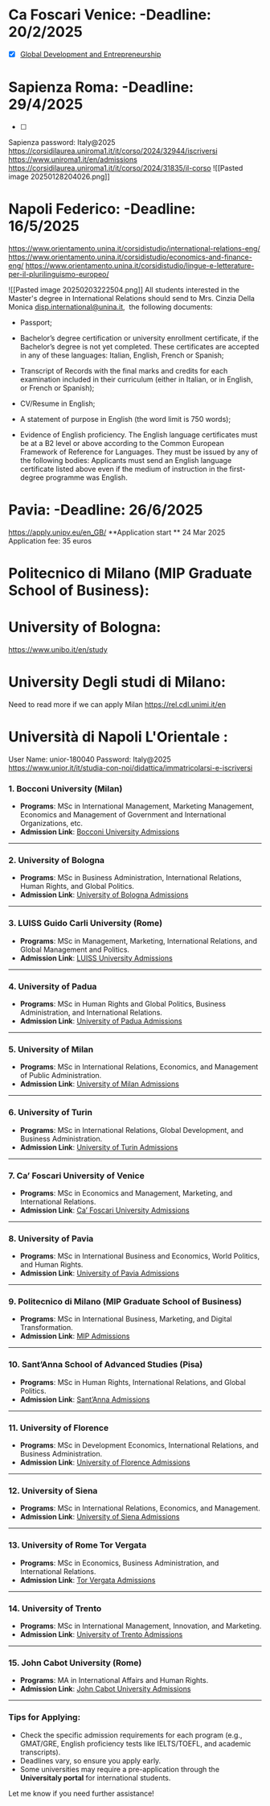 # Ca Foscari Venice: -**Deadline**: 20/2/2025

- [x] [Global Development and Entrepreneurship](https://apply.unive.it/courses/course/442-ma-global-development-and-entrepreneurship?search=1727205)


# Sapienza Roma: -**Deadline**: 29/4/2025 
- [ ] 
Sapienza password: Italy@2025
https://corsidilaurea.uniroma1.it/it/corso/2024/32944/iscriversi
https://www.uniroma1.it/en/admissions
https://corsidilaurea.uniroma1.it/it/corso/2024/31835/il-corso
![[Pasted image 20250128204026.png]]


# Napoli Federico: -**Deadline**: 16/5/2025
https://www.orientamento.unina.it/corsidistudio/international-relations-eng/
https://www.orientamento.unina.it/corsidistudio/economics-and-finance-eng/
https://www.orientamento.unina.it/corsidistudio/lingue-e-letterature-per-il-plurilinguismo-europeo/

![[Pasted image 20250203222504.png]]
All students interested in the Master's degree in International Relations should send to Mrs. Cinzia Della Monica [disp.international@unina.it](mailto:disp.international@unina.it),  the following documents:
- Passport;
    
- Bachelor’s degree certification or university enrollment certificate, if the Bachelor’s degree is not yet completed. These certificates are accepted in any of these languages: Italian, English, French or Spanish;
    
- Transcript of Records with the final marks and credits for each examination included in their curriculum (either in Italian, or in English, or French or Spanish);
    
- CV/Resume in English;
    
- A statement of purpose in English (the word limit is 750 words);
    
- Evidence of English proficiency. The English language certificates must be at a B2 level or above according to the Common European Framework of Reference for Languages. They must be issued by any of the following bodies:
Applicants must send an English language certificate listed above even if the medium of instruction in the first-degree programme was English.





# Pavia: -**Deadline**: 26/6/2025
https://apply.unipv.eu/en_GB/
**Application start ** 24 Mar 2025
Application fee: 35 euros


# Politecnico di Milano (MIP Graduate School of Business):



# University of Bologna:
https://www.unibo.it/en/study
# University Degli studi di Milano:
Need to read more if we can apply
Milan https://rel.cdl.unimi.it/en

# Università di Napoli L'Orientale :
User Name: unior-180040
Password: Italy@2025
https://www.unior.it/it/studia-con-noi/didattica/immatricolarsi-e-iscriversi







### **1. Bocconi University (Milan)**
- **Programs**: MSc in International Management, Marketing Management, Economics and Management of Government and International Organizations, etc.
- **Admission Link**: [Bocconi University Admissions](https://www.unibocconi.eu/wps/wcm/connect/Bocconi/SitoPubblico_EN/Navigation+Tree/Home/Programs/Master+of+Science/Admission+and+Requirements/)

---

### **2. University of Bologna**
- **Programs**: MSc in Business Administration, International Relations, Human Rights, and Global Politics.
- **Admission Link**: [University of Bologna Admissions](https://www.unibo.it/en/teaching/degree-programmes)

---

### **3. LUISS Guido Carli University (Rome)**
- **Programs**: MSc in Management, Marketing, International Relations, and Global Management and Politics.
- **Admission Link**: [LUISS University Admissions](https://www.luiss.edu/admissions/masters-programs)

---

### **4. University of Padua**
- **Programs**: MSc in Human Rights and Global Politics, Business Administration, and International Relations.
- **Admission Link**: [University of Padua Admissions](https://www.unipd.it/en/educational-offer)

---

### **5. University of Milan**
- **Programs**: MSc in International Relations, Economics, and Management of Public Administration.
- **Admission Link**: [University of Milan Admissions](https://www.unimi.it/en/education)

---

### **6. University of Turin**
- **Programs**: MSc in International Relations, Global Development, and Business Administration.
- **Admission Link**: [University of Turin Admissions](https://en.unito.it/study-us/degree-programmes)

---

### **7. Ca’ Foscari University of Venice**
- **Programs**: MSc in Economics and Management, Marketing, and International Relations.
- **Admission Link**: [Ca’ Foscari University Admissions](https://www.unive.it/pag/39249/)

---

### **8. University of Pavia**
- **Programs**: MSc in International Business and Economics, World Politics, and Human Rights.
- **Admission Link**: [University of Pavia Admissions](https://web-en.unipv.it/)

---

### **9. Politecnico di Milano (MIP Graduate School of Business)**
- **Programs**: MSc in International Business, Marketing, and Digital Transformation.
- **Admission Link**: [MIP Admissions](https://www.mip.polimi.it/masters-programs/)

---

### **10. Sant’Anna School of Advanced Studies (Pisa)**
- **Programs**: MSc in Human Rights, International Relations, and Global Politics.
- **Admission Link**: [Sant’Anna Admissions](https://www.santannapisa.it/en/education)

---

### **11. University of Florence**
- **Programs**: MSc in Development Economics, International Relations, and Business Administration.
- **Admission Link**: [University of Florence Admissions](https://www.unifi.it/p11704.html)

---

### **12. University of Siena**
- **Programs**: MSc in International Relations, Economics, and Management.
- **Admission Link**: [University of Siena Admissions](https://www.unisi.it/international/prospective-students)

---

### **13. University of Rome Tor Vergata**
- **Programs**: MSc in Economics, Business Administration, and International Relations.
- **Admission Link**: [Tor Vergata Admissions](https://web.uniroma2.it/en/category/admissions/)

---

### **14. University of Trento**
- **Programs**: MSc in International Management, Innovation, and Marketing.
- **Admission Link**: [University of Trento Admissions](https://www.unitn.it/en/apply)

---

### **15. John Cabot University (Rome)**
- **Programs**: MA in International Affairs and Human Rights.
- **Admission Link**: [John Cabot University Admissions](https://www.johncabot.edu/admissions/)

---

### **Tips for Applying:**
- Check the specific admission requirements for each program (e.g., GMAT/GRE, English proficiency tests like IELTS/TOEFL, and academic transcripts).
- Deadlines vary, so ensure you apply early.
- Some universities may require a pre-application through the **Universitaly portal** for international students.

Let me know if you need further assistance!


